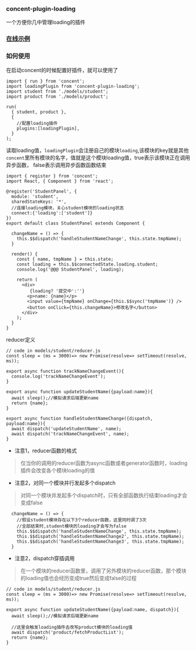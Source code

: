 
### concent-plugin-loading
一个方便你几中管理loading的插件

### [在线示例](https://stackblitz.com/edit/cc-plugin-loading)

### 如何使用
在启动concent的时候配置好插件，就可以使用了
```
import { run } from 'concent';
import loadingPlugin from 'concent-plugin-loading';
import student from './models/student';
import product from './models/product';

run(
  { student, product },
  {
    //配置loading插件
    plugins:[loadingPlugin],
  }
);

```
读取loading值，`loadingPlugin`会注册自己的模块`loading`,该模块的key就是其他`concent`里所有模块的名字，值就是这个模块loading值，true表示该模块正在调用异步函数，
false表示调用异步函数函数结束

```
import { register } from 'concent';
import React, { Component } from 'react';

@register('StudentPanel', { 
  module: 'student', 
  sharedStateKeys: '*', 
  //连接loading模块，关心student模块的loading状态
  connect:{'loading':['student']} 
})
export default class StudentPanel extends Component {

  changeName = () => {
    this.$$dispatch('handleStudentNameChange', this.state.tmpName);
  }

  render() {
    const { name, tmpName } = this.state;
    const loading = this.$$connectedState.loading.student;
    console.log('@@@ StudentPanel', loading);

    return (
      <div>
         {loading? '提交中':''}
        <p>name: {name}</p>
        <input value={tmpName} onChange={this.$$sync('tmpName')} />
        <button onClick={this.changeName}>修改名字</button>
      </div>
    );
  }
}

```
reducer定义
```
// code in models/student/reducer.js
const sleep = (ms = 3000)=> new Promise(resolve=> setTimeout(resolve, ms));

export async function trackNameChangeEvent(){
  console.log('trackNameChangeEvent');
}

export async function updateStudentName({payload:name}){
  await sleep();//模拟请求后端更新name
  return {name};
}

export async function handleStudentNameChange({dispatch, payload:name}){
  await dispatch('updateStudentName', name);
  await dispatch('trackNameChangeEvent', name);
}
```
* 注意1，reducer函数的格式
> 仅当你的调用的reducer函数为async函数或者generator函数时，loading插件会改变各个模块loading的值
* 注意2，对同一个模块并行发起多个dispatch
> 对同一个模块并发起多个dispatch时，只有全部函数执行结束loading才会变成false
```
  changeName = () => {
    //假设student模块存在以下3个reducer函数，这里同时调了3次
    //全部结束时,student模块的loading才会写为false
    this.$$dispatch('handleStudentNameChange', this.state.tmpName);
    this.$$dispatch('handleStudentNameChange2', this.state.tmpName);
    this.$$dispatch('handleStudentNameChange3', this.state.tmpName);
  }
```
* 注意2，dispatch穿插调用
>在一个模块的reducer函数里，调用了另外模块的reducer函数，那个模块的loading值也会经历变成true然后变成false的过程
```
// code in models/student/reducer.js
const sleep = (ms = 3000)=> new Promise(resolve=> setTimeout(resolve, ms));

export async function updateStudentName({payload:name, dispatch}){
  await sleep();//模拟请求后端更新name

  //这里会触发loading插件去改写product模块的loading值
  await dispatch('product/fetchProductList');
  return {name};
}

```